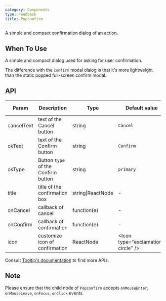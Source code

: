 ```yaml
---
category: Components
type: Feedback
title: Popconfirm
---
```


A simple and compact confirmation dialog of an action.

## When To Use

A simple and compact dialog used for asking for user confirmation.

The difference with the `confirm` modal dialog is that it's more lightweight than the static popped full-screen confirm modal.

## API

| Param | Description | Type | Default value | Version Added |
| --- | --- | --- | --- | --- |
| cancelText | text of the Cancel button | string | `Cancel` | 3.0.0 |
| okText | text of the Confirm button | string | `Confirm` | 3.0.0 |
| okType | Button `type` of the Confirm button | string | `primary` | 3.0.0 |
| title | title of the confirmation box | string\|ReactNode | - | 3.0.0 |
| onCancel | callback of cancel | function(e) | - | 3.0.0 |
| onConfirm | callback of confirmation | function(e) | - | 3.0.0 |
| icon | customize icon of confirmation | ReactNode | &lt;Icon type="exclamation-circle" /&gt; | 3.8.0 |

Consult [Tooltip's documentation](https://ant.design/components/tooltip/#API) to find more APIs.

## Note

Please ensure that the child node of `Popconfirm` accepts `onMouseEnter`, `onMouseLeave`, `onFocus`, `onClick` events.
